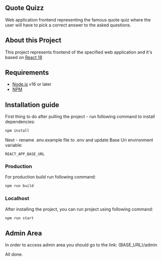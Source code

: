 ## Quote Quizz

Web application frontend representing the famous quote quiz where the user will have to pick a correct answer to the asked questions.

## About this Project

This project represents frontend of the specified web application and it's based on [React 18](https://react.dev/)

## Requirements

- [Node.js](https://nodejs.org/en) v16 or later
- [NPM](https://www.npmjs.com/)

## Installation guide

First thing to do after pulling the project - run following command to install dependencies:

```sh
npm install
```

Next - rename .env.example file to .env and update Base Uri environment variable:

```
REACT_APP_BASE_URL
```

### Production
For production build run following command:

```sh
npm run build
```

### Localhost
After installing the project, you can run project using following command: 

```sh
npm run start
```

## Admin Area
In order to access admin area you should go to the link: {BASE_URL}/admin

All done.